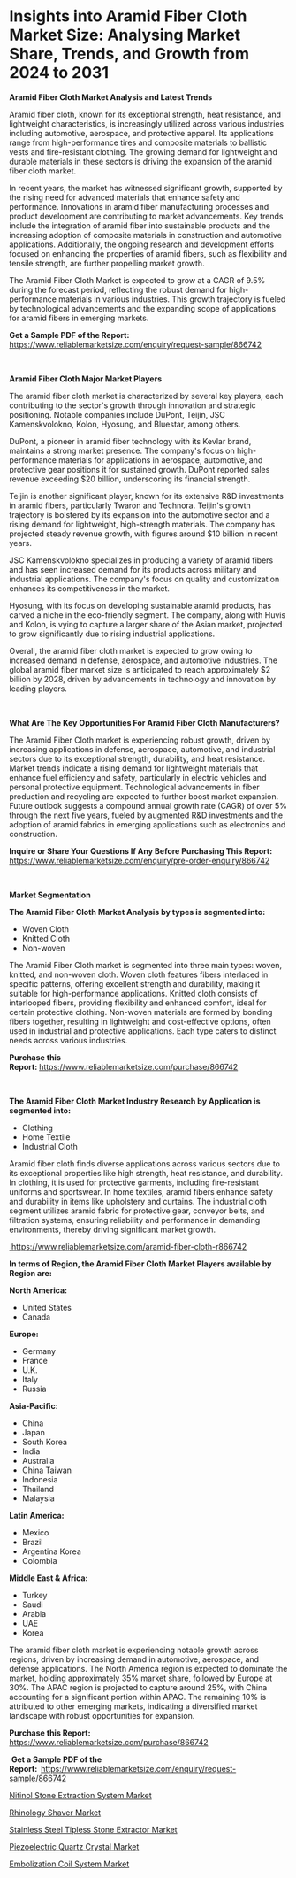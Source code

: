 <p><h1>Insights into Aramid Fiber Cloth Market Size: Analysing Market Share, Trends, and Growth from 2024 to 2031</h1></p><p><strong>Aramid Fiber Cloth Market Analysis and Latest Trends</strong></p>
<p><p>Aramid fiber cloth, known for its exceptional strength, heat resistance, and lightweight characteristics, is increasingly utilized across various industries including automotive, aerospace, and protective apparel. Its applications range from high-performance tires and composite materials to ballistic vests and fire-resistant clothing. The growing demand for lightweight and durable materials in these sectors is driving the expansion of the aramid fiber cloth market.</p><p>In recent years, the market has witnessed significant growth, supported by the rising need for advanced materials that enhance safety and performance. Innovations in aramid fiber manufacturing processes and product development are contributing to market advancements. Key trends include the integration of aramid fiber into sustainable products and the increasing adoption of composite materials in construction and automotive applications. Additionally, the ongoing research and development efforts focused on enhancing the properties of aramid fibers, such as flexibility and tensile strength, are further propelling market growth.</p><p>The Aramid Fiber Cloth Market is expected to grow at a CAGR of 9.5% during the forecast period, reflecting the robust demand for high-performance materials in various industries. This growth trajectory is fueled by technological advancements and the expanding scope of applications for aramid fibers in emerging markets.</p></p>
<p><strong>Get a Sample PDF of the Report:&nbsp;</strong> <a href="https://www.reliablemarketsize.com/enquiry/request-sample/866742?utm_campaign=1167&utm_medium=2&utm_source=Github&utm_content=ia&utm_term=10112024&utm_id=aramid-fiber-cloth">https://www.reliablemarketsize.com/enquiry/request-sample/866742</a></p>
<p>&nbsp;</p>
<p><strong>Aramid Fiber Cloth Major Market Players</strong></p>
<p><p>The aramid fiber cloth market is characterized by several key players, each contributing to the sector's growth through innovation and strategic positioning. Notable companies include DuPont, Teijin, JSC Kamenskvolokno, Kolon, Hyosung, and Bluestar, among others.</p><p>DuPont, a pioneer in aramid fiber technology with its Kevlar brand, maintains a strong market presence. The company's focus on high-performance materials for applications in aerospace, automotive, and protective gear positions it for sustained growth. DuPont reported sales revenue exceeding $20 billion, underscoring its financial strength.</p><p>Teijin is another significant player, known for its extensive R&D investments in aramid fibers, particularly Twaron and Technora. Teijin's growth trajectory is bolstered by its expansion into the automotive sector and a rising demand for lightweight, high-strength materials. The company has projected steady revenue growth, with figures around $10 billion in recent years.</p><p>JSC Kamenskvolokno specializes in producing a variety of aramid fibers and has seen increased demand for its products across military and industrial applications. The company's focus on quality and customization enhances its competitiveness in the market.</p><p>Hyosung, with its focus on developing sustainable aramid products, has carved a niche in the eco-friendly segment. The company, along with Huvis and Kolon, is vying to capture a larger share of the Asian market, projected to grow significantly due to rising industrial applications.</p><p>Overall, the aramid fiber cloth market is expected to grow owing to increased demand in defense, aerospace, and automotive industries. The global aramid fiber market size is anticipated to reach approximately $2 billion by 2028, driven by advancements in technology and innovation by leading players.</p></p>
<p>&nbsp;</p>
<p><strong>What Are The Key Opportunities For Aramid Fiber Cloth Manufacturers?</strong></p>
<p><p>The Aramid Fiber Cloth market is experiencing robust growth, driven by increasing applications in defense, aerospace, automotive, and industrial sectors due to its exceptional strength, durability, and heat resistance. Market trends indicate a rising demand for lightweight materials that enhance fuel efficiency and safety, particularly in electric vehicles and personal protective equipment. Technological advancements in fiber production and recycling are expected to further boost market expansion. Future outlook suggests a compound annual growth rate (CAGR) of over 5% through the next five years, fueled by augmented R&D investments and the adoption of aramid fabrics in emerging applications such as electronics and construction.</p></p>
<p><strong>Inquire or Share Your Questions If Any Before Purchasing This Report:</strong> <a href="https://www.reliablemarketsize.com/enquiry/pre-order-enquiry/866742?utm_campaign=1167&utm_medium=2&utm_source=Github&utm_content=ia&utm_term=10112024&utm_id=aramid-fiber-cloth">https://www.reliablemarketsize.com/enquiry/pre-order-enquiry/866742</a></p>
<p>&nbsp;</p>
<p><strong>Market Segmentation</strong></p>
<p><strong>The Aramid Fiber Cloth Market Analysis by types is segmented into:</strong></p>
<p><ul><li>Woven Cloth</li><li>Knitted Cloth</li><li>Non-woven</li></ul></p>
<p><p>The Aramid Fiber Cloth market is segmented into three main types: woven, knitted, and non-woven cloth. Woven cloth features fibers interlaced in specific patterns, offering excellent strength and durability, making it suitable for high-performance applications. Knitted cloth consists of interlooped fibers, providing flexibility and enhanced comfort, ideal for certain protective clothing. Non-woven materials are formed by bonding fibers together, resulting in lightweight and cost-effective options, often used in industrial and protective applications. Each type caters to distinct needs across various industries.</p></p>
<p><strong>Purchase this Report:&nbsp;</strong><a href="https://www.reliablemarketsize.com/purchase/866742?utm_campaign=1167&utm_medium=2&utm_source=Github&utm_content=ia&utm_term=10112024&utm_id=aramid-fiber-cloth">https://www.reliablemarketsize.com/purchase/866742</a></p>
<p>&nbsp;</p>
<p><strong>The Aramid Fiber Cloth Market Industry Research by Application is segmented into:</strong></p>
<p><ul><li>Clothing</li><li>Home Textile</li><li>Industrial Cloth</li></ul></p>
<p><p>Aramid fiber cloth finds diverse applications across various sectors due to its exceptional properties like high strength, heat resistance, and durability. In clothing, it is used for protective garments, including fire-resistant uniforms and sportswear. In home textiles, aramid fibers enhance safety and durability in items like upholstery and curtains. The industrial cloth segment utilizes aramid fabric for protective gear, conveyor belts, and filtration systems, ensuring reliability and performance in demanding environments, thereby driving significant market growth.</p></p>
<p><a href="https://www.reliablemarketsize.com/aramid-fiber-cloth-r866742?utm_campaign=1167&utm_medium=2&utm_source=Github&utm_content=ia&utm_term=10112024&utm_id=aramid-fiber-cloth">&nbsp;https://www.reliablemarketsize.com/aramid-fiber-cloth-r866742</a></p>
<p><strong>In terms of Region, the Aramid Fiber Cloth Market Players available by Region are:</strong></p>
<p>
    <p> <strong> North America: </strong>
        <ul>
            <li>United States</li>
            <li>Canada</li>
        </ul>
        </p> 
    <p> <strong> Europe: </strong>
        <ul>
            <li>Germany</li>
            <li>France</li>
            <li>U.K.</li>
            <li>Italy</li>
            <li>Russia</li>
        </ul>
        </p> 
    <p> <strong> Asia-Pacific: </strong>
        <ul>
            <li>China</li>
            <li>Japan</li>
            <li>South Korea</li>
            <li>India</li>
            <li>Australia</li>
            <li>China Taiwan</li>
            <li>Indonesia</li>
            <li>Thailand</li>
            <li>Malaysia</li>
        </ul>
        </p> 
    <p> <strong> Latin America: </strong>
        <ul>
            <li>Mexico</li>
            <li>Brazil</li>
            <li>Argentina Korea</li>
            <li>Colombia</li>
        </ul>
        </p> 
    <p> <strong> Middle East & Africa: </strong>
        <ul>
            <li>Turkey</li>
            <li>Saudi</li>
            <li>Arabia</li>
            <li>UAE</li>
            <li>Korea</li>
        </ul>
    </p>
    </p>
<p><p>The aramid fiber cloth market is experiencing notable growth across regions, driven by increasing demand in automotive, aerospace, and defense applications. The North America region is expected to dominate the market, holding approximately 35% market share, followed by Europe at 30%. The APAC region is projected to capture around 25%, with China accounting for a significant portion within APAC. The remaining 10% is attributed to other emerging markets, indicating a diversified market landscape with robust opportunities for expansion.</p></p>
<p><strong>Purchase this Report: </strong><a href="https://www.reliablemarketsize.com/purchase/866742?utm_campaign=1167&utm_medium=2&utm_source=Github&utm_content=ia&utm_term=10112024&utm_id=aramid-fiber-cloth">https://www.reliablemarketsize.com/purchase/866742</a></p>
<p>&nbsp;<strong>Get a Sample PDF of the Report:&nbsp;&nbsp;</strong><a href="https://www.reliablemarketsize.com/enquiry/request-sample/866742?utm_campaign=1167&utm_medium=2&utm_source=Github&utm_content=ia&utm_term=10112024&utm_id=aramid-fiber-cloth">https://www.reliablemarketsize.com/enquiry/request-sample/866742</a></p>
<p><strong></strong></p>
<p><p><a href="https://issuu.com/reportprime-2/docs/nitinol-stone-extraction-system-mar_d3083ea6092824?utm_campaign=1167&utm_medium=2&utm_source=Github&utm_content=ia&utm_term=10112024&utm_id=aramid-fiber-cloth">Nitinol Stone Extraction System Market</a></p><p><a href="https://www.linkedin.com/pulse/rhinology-shaver-market-investigation-industry-evolution-forecast-d04me?utm_campaign=1167&utm_medium=2&utm_source=Github&utm_content=ia&utm_term=10112024&utm_id=aramid-fiber-cloth">Rhinology Shaver Market</a></p><p><a href="https://issuu.com/reportprime-2/docs/stainless-steel-tipless-stone-extra_be1d86667658e2?utm_campaign=1167&utm_medium=2&utm_source=Github&utm_content=ia&utm_term=10112024&utm_id=aramid-fiber-cloth">Stainless Steel Tipless Stone Extractor Market</a></p><p><a href="https://github.com/mabutironaldo/Market-Research-Report-List-6/blob/main/piezoelectric-quartz-crystal-market.md?utm_campaign=1167&utm_medium=2&utm_source=Github&utm_content=ia&utm_term=10112024&utm_id=aramid-fiber-cloth">Piezoelectric Quartz Crystal Market</a></p><p><a href="https://www.linkedin.com/pulse/driving-forces-global-embolization-coil-system-market-trends-awdie?utm_campaign=1167&utm_medium=2&utm_source=Github&utm_content=ia&utm_term=10112024&utm_id=aramid-fiber-cloth">Embolization Coil System Market</a></p></p>